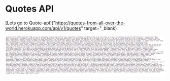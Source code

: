 # Quotes API

[Lets go to Quote-api]("https://quotes-from-all-over-the-world.herokuapp.com/api/v1/quotes" target="_blank)

![A test image](quote-api.png)
